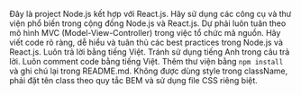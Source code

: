 <!-- Use this file to provide workspace-specific custom instructions to Copilot. For more details, visit https://code.visualstudio.com/docs/copilot/copilot-customization#_use-a-githubcopilotinstructionsmd-file -->

Đây là project Node.js kết hợp với React.js. Hãy sử dụng các công cụ và thư viện phổ biến trong cộng đồng Node.js và React.js.
Dự phải luôn tuân theo mô hình MVC (Model-View-Controller) trong việc tổ chức mã nguồn.
Hãy viết code rõ ràng, dễ hiểu và tuân thủ các best practices trong Node.js và React.js.
Luôn trả lời bằng tiếng Việt. Tránh sử dụng tiếng Anh trong câu trả lời.
Luôn comment code bằng tiếng Việt.
Thêm thư viện bằng `npm install` và ghi chú lại trong README.md.
Không được dùng style trong className, phải đặt tên class theo quy tắc BEM và sử dụng file CSS riêng biệt.
